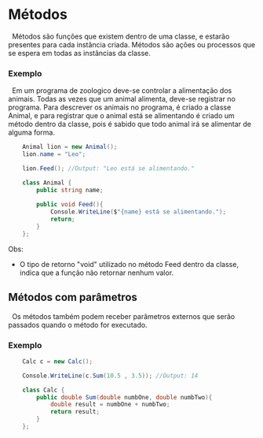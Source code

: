 # Métodos 

&nbsp; Métodos são funções que existem dentro de uma classe, e estarão presentes para cada instância criada. Métodos são ações ou processos que se espera em todas as instâncias da classe. <br>

### Exemplo

&nbsp; Em um programa de zoologico deve-se controlar a alimentação dos animais. Todas as vezes que um animal alimenta, deve-se registrar no programa. Para descrever os animais no programa, é criado  a classe Animal, e para registrar que o animal está se alimentando é criado um método dentro da classe, pois é sabido que todo animal irá se alimentar de alguma forma.

```csharp
    Animal lion = new Animal();
    lion.name = "Leo";

    lion.Feed(); //Output: "Leo está se alimentando."

    class Animal {
        public string name;
        
        public void Feed(){
            Console.WriteLine($"{name} está se alimentando.");
            return;
        }
    };
```

Obs:

- O tipo de retorno "void" utilizado no método Feed dentro da classe, indica que a função não retornar nenhum valor.

## Métodos com parâmetros

&nbsp; Os métodos também podem receber parâmetros externos que serão passados quando o método for executado.

### Exemplo

```csharp
    Calc c = new Calc();

    Console.WriteLine(c.Sum(10.5 , 3.5)); //Output: 14

    class Calc {
        public double Sum(double numbOne, double numbTwo){
            double result = numbOne + numbTwo;
            return result;
        }
    };
```
